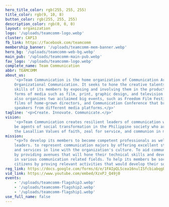 ```yaml
---
hero_title_color: rgb(255, 255, 255)
title_color: rgb(9, 10, 8)
button_color: rgb(255, 255, 255)
description_color: rgb(0, 0, 0)
layout: organization
logo: '/uploads/teamcomm-logo.webp'
cluster: CAP13
fb_link: https://facebook.com/teamcomm
membership_banner: '/uploads/teamcomm-mem-banner.webp'
hero_bg: '/uploads/teamcomm-web-bg.webp'
main_pub: '/uploads/teamcomm-main-pub.webp'
fav_logo: '/uploads/teamcomm-logo.webp'
complete_name: Team Communication
abbr: TEAMCOMM
about_us:
    '<p>Team Communication is the home organization of Communication Arts and
    Organizational Communication. It seeks to hone the creative talents and technical
    skills of its members by exposing and involving them in the production of various
    forms of media such as film, print, graphic design, and television. Team Communication
    also organizes two acclaimed big events, such as Freedom Film Festival, with commended
    films of home-grown directors, and Communication Conference that brought renowned
    speakers from different media platforms.</p>'
tagline: '<p>Create. Innovate. Communicate.</p>'
vision:
    '<p>Team Communication creates resilient leaders of communication who will
    be agents of social transformation in the Philippine society who are imbibed with
    the Lasallian Values of faith, zeal for service, and communion in mission.</p>'
mission:
    "<p>To develop its members to become competent professionals as well as effect
    leaders. to represent communication majors by offering excellent student activates
    and services in line with the organization's culture. To aid communication majors
    by providing avenues that will hone their technical skills and develop their talents
    in various communication related fields. To help its members be socially responsible
    citizens by proving relevant activities that would develop their social consciousness.</p>"
reg_link: https://docs.google.com/forms/d/e/1FAIpQLScea16nulISfcbiabqgEpIKALGu7zepaadAzz76cUEFrucj6A/viewform
vid_link: https://www.youtube.com/embed/XzxPJ_Q49j0
events:
    - '/uploads/teamcomm-flagship3.webp'
    - '/uploads/teamcomm-flagship2.webp'
    - '/uploads/teamcomm-flagship1.webp'
use_full_name: false
---
```

